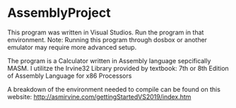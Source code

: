 # AssemblyProject
This program was written in Visual Studios. 
Run the program in that environment.
Note: Running this program through dosbox or another emulator
may require more advanced setup. 

The program is a Calculator written in Assembly language 
sepcifically MASM. 
I utilitze the Irvine32 Library provided by textbook:
7th or 8th Edition of Assembly Language for x86 Processors

A breakdown of the environment needed to 
compile can be found on this website:
http://asmirvine.com/gettingStartedVS2019/index.htm

